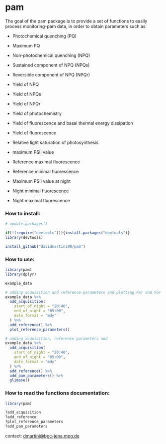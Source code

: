 
<!-- README.md is generated from README.Rmd. Please edit that file -->

# pam

The goal of the pam package is to provide a set of functions to easily
process monitoring-pam data, in order to obtain parameters such as:

  - Photochemical quenching (PQ)

  - Maximum PQ

  - Non-photochemical quenching (NPQ)

  - Sustained component of NPQ (NPQs)

  - Reversible component of NPQ (NPQr)

  - Yield of NPQ

  - Yield of NPQs

  - Yield of NPQr

  - Yield of photochemistry

  - Yield of fluorescence and basal thermal energy dissipation

  - Yield of fluorescence

  - Relative light saturation of photosynthesis

  - maximum PSII value

  - Reference maximal fluorescence

  - Reference minimal fluorescence

  - Maximum PSII value at night

  - Night minimal fluorescence

  - Night maximal fluorescence

### How to install:

``` r
# update.packages()

if(!(require("devtools"))){install.packages("devtools")}
library(devtools)

install_github("davidmartini90/pam")
```

### How to use:

``` r
library(pam)
library(dplyr)

example_data

# adding acquisition and reference parameters and plotting Fmr and For
example_data %>%
  add_acquisition(
    start_of_night = "20:40",
    end_of_night = "05:00",
    date_format = "mdy"
  ) %>%
  add_reference() %>%
  plot_reference_parameters()

# adding acquisition, reference parameters and 
example_data %>%
  add_acquisition(
    start_of_night = "20:40",
    end_of_night = "05:00",
    date_format = "mdy"
  ) %>%
  add_reference() %>%
  add_pam_parameters() %>% 
  glimpse()
```

### How to read the functions documentation:

``` r
library(pam)

?add_acquisition
?add_reference
?plot_reference_parameters
?add_pam_parameters
```

contact: <dmartini@bgc-jena.mpg.de>
